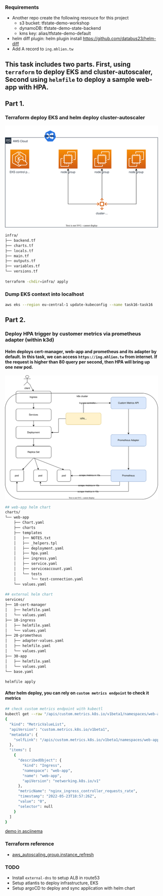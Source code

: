 ### Requirements
- Another repo create the following resrouce for this project
	- s3 bucket: tfstate-demo-workshop
	- dynamoDB: tfstate-demo-state-backend
	- kms key: alias/tfstate-demo-default
- helm diff plugin: helm plugin install https://github.com/databus23/helm-diff
- Add A record to `ing.mhlien.tw`

## This task includes two parts. First, using `terraform` to deploy EKS and cluster-autoscaler, Second using `helmfile` to deploy a sample web-app with HPA.

## Part 1.
### Terraform deploy EKS and helm deploy cluster-autoscaler
![EKS overview](./media/EKS.svg)
```bash
infra/
├── backend.tf
├── charts.tf
├── locals.tf
├── main.tf
├── outputs.tf
├── variables.tf
└── versions.tf

terraform -chdir=infra/ apply
```
### Dump EKS context into localhost
```bash
aws eks --region eu-central-1 update-kubeconfig --name task16-task16
```

## Part 2.
### Deploy HPA trigger by customer metrics via prometheus adapter (within k3d)
#### Helm deploys cert-manager, web-app and prometheus and its adapter by default. In this task, we can access `https://ing.mhlien.tw` from internet. If the request is higher than 80 query per second, then HPA will bring up one new pod.
![HPA overview](./media/HPA.svg)
```bash
## web-app helm chart
charts/
└── web-app
    ├── Chart.yaml
    ├── charts
    ├── templates
    │   ├── NOTES.txt
    │   ├── _helpers.tpl
    │   ├── deployment.yaml
    │   ├── hpa.yaml
    │   ├── ingress.yaml
    │   ├── service.yaml
    │   ├── serviceaccount.yaml
    │   └── tests
    │       └── test-connection.yaml
    └── values.yaml

## external helm chart
services/
├── 10-cert-manager
│   ├── helmfile.yaml
│   └── values.yaml
├── 10-ingress
│   ├── helmfile.yaml
│   └── values.yaml
├── 20-prometheus
│   ├── adapter-values.yaml
│   ├── helmfile.yaml
│   └── values.yaml
├── 30-app
│   ├── helmfile.yaml
│   └── values.yaml
└── base.yaml

helmfile apply
```
#### After helm deploy, you can rely on `custom metrics endpoint` to check it metrics
```bash
## check custom metrics endpoint with kubectl
kubectl get --raw "/apis/custom.metrics.k8s.io/v1beta1/namespaces/web-app/ingresses.networking.k8s.io/web-app/nginx_ingress_controller_requests_rate"|jq .
{
  "kind": "MetricValueList",
  "apiVersion": "custom.metrics.k8s.io/v1beta1",
  "metadata": {
    "selfLink": "/apis/custom.metrics.k8s.io/v1beta1/namespaces/web-app/ingresses.networking.k8s.io/web-app/nginx_ingress_controller_requests_rate"
  },
  "items": [
    {
      "describedObject": {
        "kind": "Ingress",
        "namespace": "web-app",
        "name": "web-app",
        "apiVersion": "networking.k8s.io/v1"
      },
      "metricName": "nginx_ingress_controller_requests_rate",
      "timestamp": "2022-05-23T18:57:26Z",
      "value": "0",
      "selector": null
    }
  ]
}
```
[demo in asciinema](https://asciinema.org/a/ZLwrrRhGaQUXtTy51x9UPykdt)

### Terraform reference
- [aws_autoscaling_group.instance_refresh](https://registry.terraform.io/providers/hashicorp/aws/latest/docs/resources/autoscaling_group#instance_refresh)

### TODO
- Install `external-dns` to setup ALB in route53
- Setup atlantis to deploy infrastructure, EKS
- Setup argoCD to deploy and sync application with helm chart
